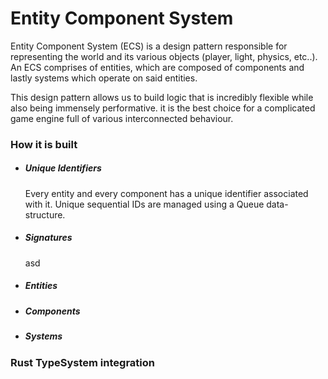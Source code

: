 # Entity Component System

Entity Component System (ECS) is a design pattern responsible for representing the world and its various objects (player, light, physics, etc..). An ECS comprises of entities, which are composed of components and lastly systems which operate on said entities.

This design pattern allows us to build logic that is incredibly flexible while also being immensely performative. it is the best choice for a complicated game engine full of various interconnected behaviour.

### How it is built

- ##### Unique Identifiers
	
	Every entity and every component has a unique identifier associated with it. 
	Unique sequential IDs are managed using a Queue data-structure.

- ##### Signatures
	asd


- ##### Entities
- ##### Components
- ##### Systems




### Rust TypeSystem integration


